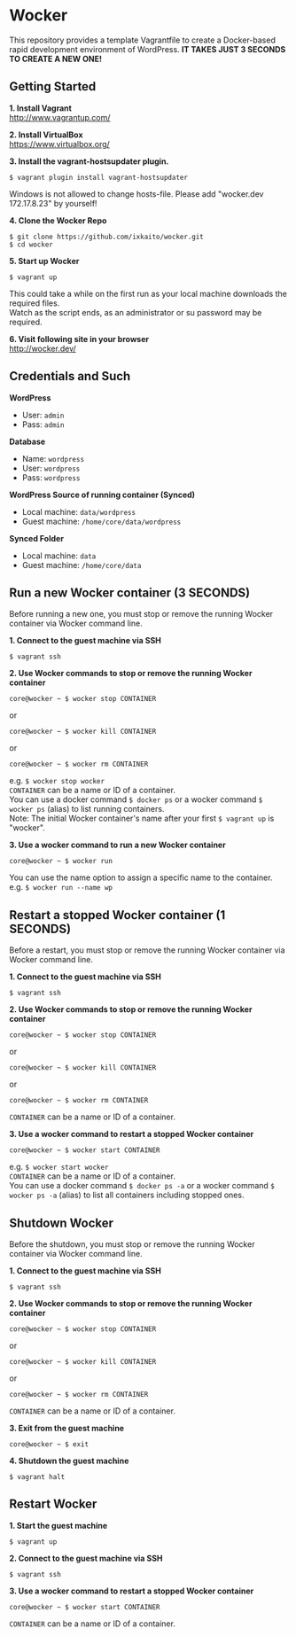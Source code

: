 # Wocker

This repository provides a template Vagrantfile to create a Docker-based rapid development environment of WordPress. __IT TAKES JUST 3 SECONDS TO CREATE A NEW ONE!__

## Getting Started

__1. Install Vagrant__  
http://www.vagrantup.com/

__2. Install VirtualBox__  
https://www.virtualbox.org/

__3. Install the vagrant-hostsupdater plugin.__  
```
$ vagrant plugin install vagrant-hostsupdater
```
Windows is not allowed to change hosts-file. Please add "wocker.dev 172.17.8.23" by yourself!

__4. Clone the Wocker Repo__  
```
$ git clone https://github.com/ixkaito/wocker.git
$ cd wocker
```

__5. Start up Wocker__  
```
$ vagrant up
```
This could take a while on the first run as your local machine downloads the required files.  
Watch as the script ends, as an administrator or su password may be required.

__6. Visit following site in your browser__  
http://wocker.dev/

## Credentials and Such

__WordPress__  
* User: `admin`
* Pass: `admin`

__Database__  
* Name: `wordpress`
* User: `wordpress`
* Pass: `wordpress`

__WordPress Source of running container (Synced)__  
* Local machine: `data/wordpress`
* Guest machine: `/home/core/data/wordpress`

__Synced Folder__  
* Local machine: `data`
* Guest machine: `/home/core/data`

## Run a new Wocker container (3 SECONDS)

Before running a new one, you must stop or remove the running Wocker container via Wocker command line.

__1. Connect to the guest machine via SSH__  
```
$ vagrant ssh
```

__2. Use Wocker commands to stop or remove the running Wocker container__  
```
core@wocker ~ $ wocker stop CONTAINER
```
or
```
core@wocker ~ $ wocker kill CONTAINER
```
or
```
core@wocker ~ $ wocker rm CONTAINER
```
e.g. `$ wocker stop wocker`  
`CONTAINER` can be a name or ID of a container.  
You can use a docker command `$ docker ps` or a wocker command `$ wocker ps` (alias) to list running containers.  
Note: The initial Wocker container's name after your first `$ vagrant up` is "wocker".  


__3. Use a wocker command to run a new Wocker container__  
```
core@wocker ~ $ wocker run
```
You can use the name option to assign a specific name to the container.  
e.g. `$ wocker run --name wp`

## Restart a stopped Wocker container (1 SECONDS)

Before a restart, you must stop or remove the running Wocker container via Wocker command line.

__1. Connect to the guest machine via SSH__  
```
$ vagrant ssh
```

__2. Use Wocker commands to stop or remove the running Wocker container__  
```
core@wocker ~ $ wocker stop CONTAINER
```
or
```
core@wocker ~ $ wocker kill CONTAINER
```
or
```
core@wocker ~ $ wocker rm CONTAINER
```
`CONTAINER` can be a name or ID of a container.  

__3. Use a wocker command to restart a stopped Wocker container__  
```
core@wocker ~ $ wocker start CONTAINER
```
e.g. `$ wocker start wocker`  
`CONTAINER` can be a name or ID of a container.  
You can use a docker command `$ docker ps -a` or a wocker command `$ wocker ps -a` (alias) to list all containers including stopped ones.  

## Shutdown Wocker

Before the shutdown, you must stop or remove the running Wocker container via Wocker command line.

__1. Connect to the guest machine via SSH__  
```
$ vagrant ssh
```

__2. Use Wocker commands to stop or remove the running Wocker container__  
```
core@wocker ~ $ wocker stop CONTAINER
```
or
```
core@wocker ~ $ wocker kill CONTAINER
```
or
```
core@wocker ~ $ wocker rm CONTAINER
```
`CONTAINER` can be a name or ID of a container.  

__3. Exit from the guest machine__  
```
core@wocker ~ $ exit
```

__4. Shutdown the guest machine__  
```
$ vagrant halt
```

## Restart Wocker

__1. Start the guest machine__  
```
$ vagrant up
```

__2. Connect to the guest machine via SSH__  
```
$ vagrant ssh
```

__3. Use a wocker command to restart a stopped Wocker container__  
```
core@wocker ~ $ wocker start CONTAINER
```
`CONTAINER` can be a name or ID of a container.  

